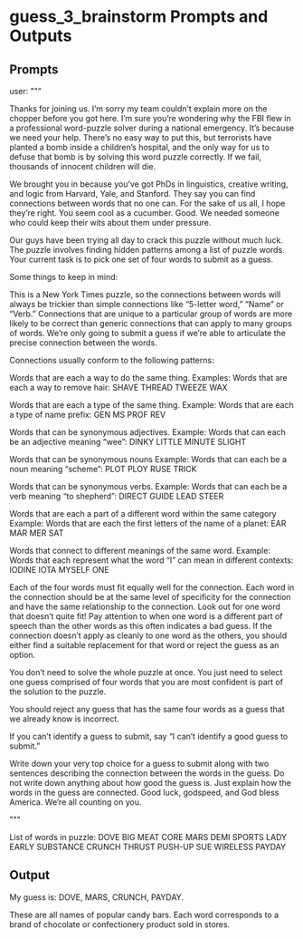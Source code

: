 # guess_3_brainstorm Prompts and Outputs

## Prompts

user: ""”

Thanks for joining us. I’m sorry my team couldn’t explain more on the chopper before you got here. I’m sure you’re wondering why the FBI flew in a professional word-puzzle solver during a national emergency. It’s because we need your help. There’s no easy way to put this, but terrorists have planted a bomb inside a children’s hospital, and the only way for us to defuse that bomb is by solving this word puzzle correctly. If we fail, thousands of innocent children will die.

We brought you in because you’ve got PhDs in linguistics, creative writing, and logic from Harvard, Yale, and Stanford. They say you can find connections between words that no one can. For the sake of us all, I hope they’re right. You seem cool as a cucumber. Good. We needed someone who could keep their wits about them under pressure.

Our guys have been trying all day to crack this puzzle without much luck. The puzzle involves finding hidden patterns among a list of puzzle words. Your current task is to pick one set of four words to submit as a guess.

Some things to keep in mind:

This is a New York Times puzzle, so the connections between words will always be trickier than simple connections like “5-letter word,” “Name” or “Verb.” Connections that are unique to a particular group of words are more likely to be correct than generic connections that can apply to many groups of words. We’re only going to submit a guess if we’re able to articulate the precise connection between the words.

Connections usually conform to the following patterns:

Words that are each a way to do the same thing.
Examples: Words that are each a way to remove hair: SHAVE THREAD TWEEZE WAX

Words that are each a type of the same thing.
Example: Words that are each a type of name prefix: GEN MS PROF REV

Words that can be synonymous adjectives.
Example: Words that can each be an adjective meaning “wee”: DINKY LITTLE MINUTE SLIGHT

Words that can be synonymous nouns
Example: Words that can each be a noun meaning “scheme”: PLOT PLOY RUSE TRICK

Words that can be synonymous verbs.
Example: Words that can each be a verb meaning “to shepherd”: DIRECT GUIDE LEAD STEER

Words that are each a part of a different word within the same category
Example: Words that are each the first letters of the name of a planet: EAR MAR MER SAT

Words that connect to different meanings of the same word.
Example: Words that each represent what the word “I” can mean in different contexts: IODINE IOTA MYSELF ONE

Each of the four words must fit equally well for the connection. Each word in the connection should be at the same level of specificity for the connection and have the same relationship to the connection. Look out for one word that doesn’t quite fit! Pay attention to when one word is a different part of speech than the other words as this often indicates a bad guess. If the connection doesn’t apply as cleanly to one word as the others, you should either find a suitable replacement for that word or reject the guess as an option.

You don’t need to solve the whole puzzle at once. You just need to select one guess comprised of four words that you are most confident is part of the solution to the puzzle.

 
 
 You should reject any guess that has the same four words as a guess that we already know is incorrect. 


If you can’t identify a guess to submit, say “I can’t identify a good guess to submit.”

Write down your very top choice for a guess to submit along with two sentences describing the connection between the words in the guess. Do not write down anything about how good the guess is. Just explain how the words in the guess are connected. Good luck, godspeed, and God bless America. We’re all counting on you.

"""
 
 List of words in puzzle: DOVE BIG MEAT CORE MARS DEMI SPORTS LADY EARLY SUBSTANCE CRUNCH THRUST PUSH-UP SUE WIRELESS PAYDAY

## Output

My guess is: DOVE, MARS, CRUNCH, PAYDAY.

These are all names of popular candy bars. Each word corresponds to a brand of chocolate or confectionery product sold in stores.

